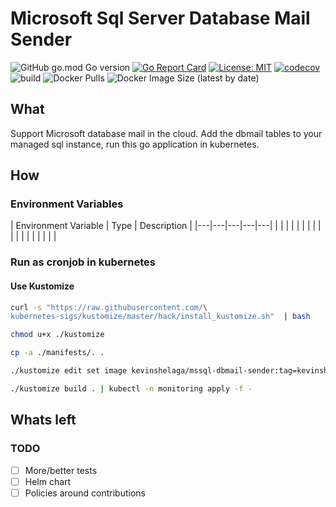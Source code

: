 # Microsoft Sql Server Database Mail Sender

![GitHub go.mod Go version](https://img.shields.io/github/go-mod/go-version/kevin-shelaga/mssql-dbmail-sender)
[![Go Report Card](https://goreportcard.com/badge/github.com/kevin-shelaga/mssql-dbmail-sender)](https://goreportcard.com/report/github.com/kevin-shelaga/mssql-dbmail-sender)
[![License: MIT](https://img.shields.io/badge/License-MIT-yellow.svg)](https://opensource.org/licenses/MIT)
[![codecov](https://codecov.io/gh/kevin-shelaga/mssql-dbmail-sender/branch/master/graph/badge.svg?token=D07EP88G53)](https://codecov.io/gh/kevin-shelaga/mssql-dbmail-sender)
![build](https://github.com/kevin-shelaga/mssql-dbmail-sender/workflows/build/badge.svg)
![Docker Pulls](https://img.shields.io/docker/pulls/kevinshelaga/mssql-dbmail-sender)
![Docker Image Size (latest by date)](https://img.shields.io/docker/image-size/kevinshelaga/mssql-dbmail-sender)

## What

Support Microsoft database mail in the cloud. Add the dbmail tables to your managed sql instance, run this go application in kubernetes.

## How

### Environment Variables

| Environment Variable | Type    | Description                                                                                                                                          |
|---|---|---|---|---|
|   |   |   |   |   |
|   |   |   |   |   |
|   |   |   |   |   |

### Run as cronjob in kubernetes

#### Use Kustomize

```sh
curl -s "https://raw.githubusercontent.com/\
kubernetes-sigs/kustomize/master/hack/install_kustomize.sh"  | bash

chmod u+x ./kustomize

cp -a ./manifests/. .

./kustomize edit set image kevinshelaga/mssql-dbmail-sender:tag=kevinshelaga/mssql-dbmail-sender:latest

./kustomize build . | kubectl -n monitoring apply -f -
```

## Whats left

### TODO

- [ ] More/better tests
- [ ] Helm chart
- [ ] Policies around contributions
